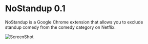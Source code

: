 NoStandup 0.1
=========

NoStandup is a Google Chrome extension that allows you to exclude standup comedy from the comedy category on Netflix. 

![ScreenShot](http://i.imgur.com/0L64IZl.png)
